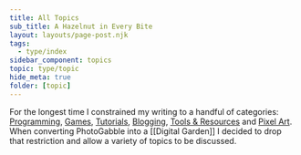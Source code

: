 ```yaml
---
title: All Topics
sub_title: A Hazelnut in Every Bite
layout: layouts/page-post.njk
tags: 
  - type/index
sidebar_component: topics
topic: type/topic
hide_meta: true
folder: [topic]
---
```


For the longest time I constrained my writing to a handful of categories: [Programming](/topic/programming/), [Games](/topic/games/), [Tutorials](/tutorials/), [Blogging](/topic/blogging/), [Tools & Resources](/topic/tools-and-resources/) and [Pixel Art](/topic/pixel-art/). When converting PhotoGabble into a [[Digital Garden]] I decided to drop that restriction and allow a variety of topics to be discussed.
